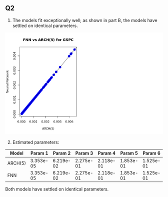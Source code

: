 ## Q2

1. The models fit exceptionally well; as shown in part B, the models have settled on identical
parameters.

![](plotq2_1.png)

2. Estimated parameters:

| Model | Param 1 | Param 2 | Param 3 | Param 4 | Param 5 | Param 6 |
|---|---|---|---|---|---|---|
| ARCH(5) | 3.353e-05 | 6.219e-02 | 2.275e-01 | 2.118e-01 | 1.853e-01 | 1.525e-01 |
| FNN     | 3.353e-05 | 6.219e-02 | 2.275e-01 | 2.118e-01 | 1.853e-01 | 1.525e-01 |

Both models have settled on identical parameters.
